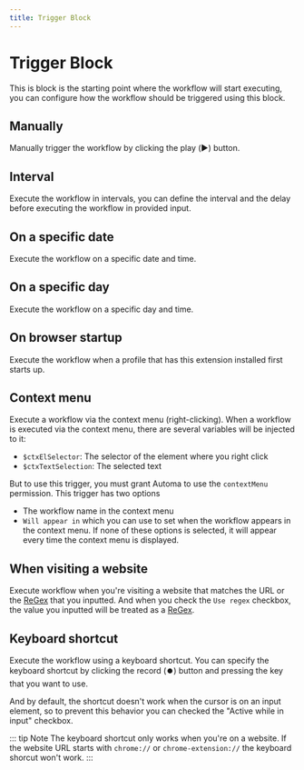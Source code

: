```yaml
---
title: Trigger Block
---
```


# Trigger Block
This is block is the starting point where the workflow will start executing, you can configure how the workflow should be triggered using this block.

## Manually
Manually trigger the workflow by clicking the play (▶️) button.

## Interval
Execute the workflow in intervals, you can define the interval and the delay before executing the workflow in provided input.

## On a specific date
Execute the workflow on a specific date and time.

## On a specific day
Execute the workflow on a specific day and time.

## On browser startup
Execute the workflow when a profile that has this extension installed first starts up.

## Context menu
Execute a workflow via the context menu (right-clicking). When a workflow is executed via the context menu, there are several variables will be injected to it:

- `$ctxElSelector`: The selector of the element where you right click
- `$ctxTextSelection`: The selected text

But to use this trigger, you must grant Automa to use the `contextMenu` permission. This trigger has two options

- The workflow name in the context menu
- `Will appear in` which you can use to set when the workflow appears in the context menu. If none of these options is selected, it will appear every time the 
context menu is displayed.

## When visiting a website
Execute workflow when you're visiting a website that matches the URL or the [ReGex](https://developer.mozilla.org/en-US/docs/Web/JavaScript/Guide/Regular_Expressions) that you inputted.
And when you check the `Use regex` checkbox, the value you inputted will be treated as a [ReGex](https://developer.mozilla.org/en-US/docs/Web/JavaScript/Guide/Regular_Expressions).

## Keyboard shortcut
Execute the workflow using a keyboard shortcut. You can specify the keyboard shortcut by clicking the record (⏺️) button and pressing the key that you want to use.

And by default, the shortcut doesn't work when the cursor is on an input element, so to prevent this behavior you can checked the "Active while in input" checkbox.

::: tip Note
The keyboard shortcut only works when you're on a website. If the website URL starts with `chrome://` or `chrome-extension://` the keyboard shorcut won't work.
:::